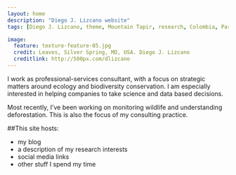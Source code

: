 ```yaml
---
layout: home
description: "Diego J. Lizcano website"
tags: [Diego J. Lizcano, theme, Mountain Tapir, research, Colombia, Paramo, Tapirus pinchaque]

image:
  feature: texture-feature-05.jpg
  credit: Leaves, Silver Spring, MD, USA. Diego J. Lizcano
  creditlink: http://500px.com/dlizcano
---
```

I work as professional-services consultant, with a focus on strategic matters around ecology and biodiversity conservation. I am especially interested in helping companies to take science and data based decisions. 

Most recently, I’ve been working on monitoring wildlife and understanding deforestation. This is also the focus of my consulting practice.

##This site hosts:

* my blog
* a description of my research interests
* social media links
* other stuff I spend my time

